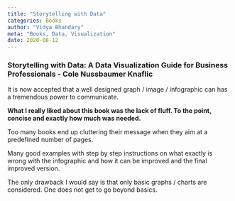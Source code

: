 ```yaml
---
title: "Storytelling with Data"
categories: Books
author: "Vidya Bhandary"
meta: "Books, Data, Visualization"
date: 2020-08-12
---
```


### Storytelling with Data: A Data Visualization Guide for Business Professionals - Cole Nussbaumer Knaflic

It is now accepted that a well designed graph / image / infographic can has a tremendous power to communicate.

**What I really liked about this book was the lack of fluff. To the point, concise and exactly how much was needed.**

Too many books end up cluttering their message when they aim at a predefined number of pages. 

Many good examples with step by step instructions on what exactly is wrong with the infographic and how it can be improved and the final improved version.

The only drawback I would say is that only basic graphs / charts are considered. One does not get to go beyond basics. 
